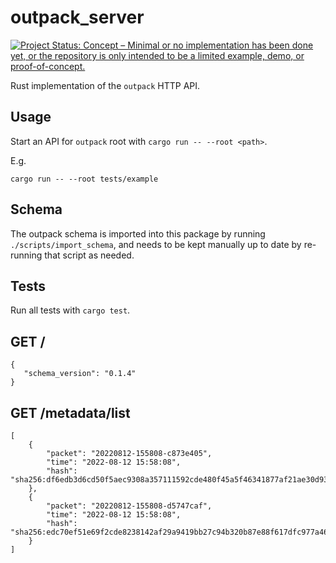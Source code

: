 # outpack_server
[![Project Status: Concept – Minimal or no implementation has been done yet, or the repository is only intended to be a limited example, demo, or proof-of-concept.](https://www.repostatus.org/badges/latest/concept.svg)](https://www.repostatus.org/#concept)

Rust implementation of the `outpack` HTTP API.

## Usage
Start an API for `outpack` root with `cargo run -- --root <path>`.

E.g.

```cargo run -- --root tests/example```

## Schema
The outpack schema is imported into this package by running `./scripts/import_schema`, 
and needs to be kept manually up to date by re-running that script as needed.

## Tests
Run all tests with `cargo test`.

## GET /

```
{
   "schema_version": "0.1.4"
}
```

## GET /metadata/list

```
[
    {
        "packet": "20220812-155808-c873e405",
        "time": "2022-08-12 15:58:08",
        "hash": "sha256:df6edb3d6cd50f5aec9308a357111592cde480f45a5f46341877af21ae30d93e"
    },
    {
        "packet": "20220812-155808-d5747caf",
        "time": "2022-08-12 15:58:08",
        "hash": "sha256:edc70ef51e69f2cde8238142af29a9419bb27c94b320b87e88f617dfc977a46b"
    }
]
```
